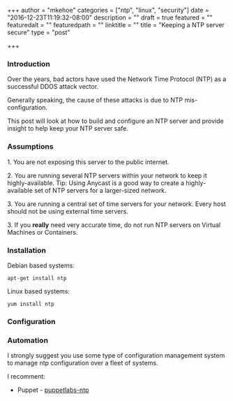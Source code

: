 +++
author = "mkehoe"
categories = ["ntp", "linux", "security"]
date = "2016-12-23T11:19:32-08:00"
description = ""
draft = true
featured = ""
featuredalt = ""
featuredpath = ""
linktitle = ""
title = "Keeping a NTP server secure"
type = "post"

+++
### Introduction

Over the years, bad actors have used the Network Time Protocol (NTP) as a successful DDOS attack vector.

Generally speaking, the cause of these attacks is due to NTP mis-configuration.

This post will look at how to build and configure an NTP server and provide insight to help keep your NTP server safe.

### Assumptions

1\. You are not exposing this server to the public internet.

2\. You are running several NTP servers within your network to keep it highly-available. Tip: Using Anycast is a good way to create a highly-available set of NTP servers for a larger-sized network.

3\. You are running a central set of time servers for your network. Every host should not be using external time servers.

3\. If you **really** need very accurate time, do not run NTP servers on Virtual Machines or Containers.

### Installation

Debian based systems:

`apt-get install ntp`

Linux based systems:

`yum install ntp`

### Configuration
<script src="https://gist.github.com/michael-kehoe/3671aefc504de4895a151532025ff680.js"></script>

### Automation

I strongly suggest you use some type of configuration management system to manage ntp configuration over a fleet of systems.

I recomment:

*   Puppet - [puppetlabs-ntp](https://github.com/puppetlabs/puppetlabs-ntp)